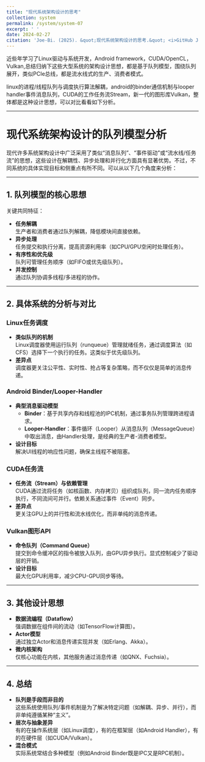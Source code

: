 ```yaml
---
title: "现代系统架构设计的思考"
collection: system
permalink: /system/system-07
excerpt: ' '
date: 2024-02-27
citation: 'Joe-Bi. (2025). &quot;现代系统架构设计的思考.&quot; <i>GitHub Joe-Bi of blog</i>'
---
```



近些年学习了Linux驱动与系统开发，Android framework，CUDA/OpenCL，Vulkan,总结归纳下这些大型系统的架构设计思想，都是基于队列模型，围绕队列展开，类似PCIe总线，都是流水线式的生产、消费者模式。  

linux的进程/线程队列与调度执行算法解耦，android的binder通信机制与looper handler事件消息队列，CUDA的工作任务流Stream，新一代的图形库Vulkan，整体都是这种设计思想，可以对比看看如下分析。

---

# 现代系统架构设计的队列模型分析

现代许多系统架构设计中广泛采用了类似“消息队列”、“事件驱动”或“流水线/任务流”的思想，这些设计在解耦性、异步处理和并行化方面具有显著优势。不过，不同系统的具体实现目标和侧重点有所不同。可以从以下几个角度来分析：

---

## 1. 队列模型的核心思想

关键共同特征：

- **任务解耦**  
  生产者和消费者通过队列解耦，降低模块间直接依赖。
- **异步处理**  
  任务提交和执行分离，提高资源利用率（如CPU/GPU空闲时处理任务）。
- **有序性和优先级**  
  队列可管理任务顺序（如FIFO或优先级队列）。
- **并发控制**  
  通过队列协调多线程/多进程的协作。

---

## 2. 具体系统的分析与对比

### Linux任务调度
- **类似队列的机制**  
  Linux调度器使用运行队列（runqueue）管理就绪任务，通过调度算法（如CFS）选择下一个执行的任务。这类似于优先级队列。
- **差异点**  
  调度器更关注公平性、实时性、抢占等复杂策略，而不仅仅是简单的消息传递。

### Android Binder/Looper-Handler
- **典型消息驱动模型**  
  - **Binder**：基于共享内存和线程池的IPC机制，通过事务队列管理跨进程请求。
  - **Looper-Handler**：事件循环（Looper）从消息队列（MessageQueue）中取出消息，由Handler处理，是经典的生产者-消费者模型。
- **设计目标**  
  解决UI线程的响应性问题，确保主线程不被阻塞。

### CUDA任务流
- **任务流（Stream）与依赖管理**  
  CUDA通过流将任务（如核函数、内存拷贝）组织成队列，同一流内任务顺序执行，不同流间可并行。依赖关系通过事件（Event）同步。
- **差异点**  
  更关注GPU上的并行性和流水线优化，而非单纯的消息传递。

### Vulkan图形API
- **命令队列（Command Queue）**  
  提交到命令缓冲区的指令被放入队列，由GPU异步执行。显式控制减少了驱动层的开销。
- **设计目标**  
  最大化GPU利用率，减少CPU-GPU同步等待。

---

## 3. 其他设计思想

- **数据流编程（Dataflow）**  
  强调数据在组件间的流动（如TensorFlow计算图）。
- **Actor模型**  
  通过独立Actor和消息传递实现并发（如Erlang、Akka）。
- **微内核架构**  
  仅核心功能在内核，其他服务通过消息传递（如QNX、Fuchsia）。

---

## 4. 总结

- **队列是手段而非目的**  
  这些系统使用队列/事件机制是为了解决特定问题（如解耦、异步、并行），而非单纯遵循某种“主义”。
- **层次与抽象差异**  
  有的在操作系统层（如Linux调度），有的在框架层（如Android Handler），有的在硬件层（如CUDA/Vulkan）。
- **混合模式**  
  实际系统常结合多种模型（例如Android Binder既是IPC又是RPC机制）。


